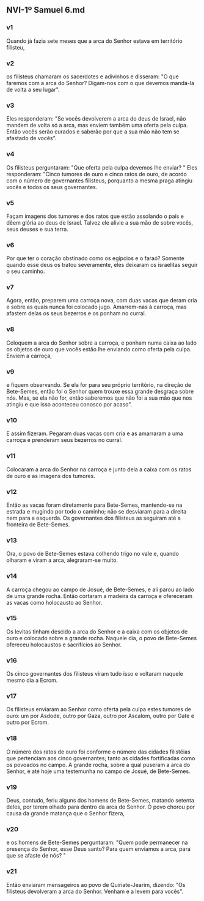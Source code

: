 ## NVI-1º Samuel 6.md
### v1
 Quando já fazia sete meses que a arca do Senhor estava em território filisteu,
### v2
 os filisteus chamaram os sacerdotes e adivinhos e disseram: "O que faremos com a arca do Senhor? Digam-nos com o que devemos mandá-la de volta a seu lugar".
### v3
 Eles responderam: "Se vocês devolverem a arca do deus de Israel, não mandem de volta só a arca, mas enviem também uma oferta pela culpa. Então vocês serão curados e saberão por que a sua mão não tem se afastado de vocês".
### v4
 Os filisteus perguntaram: "Que oferta pela culpa devemos lhe enviar? " Eles responderam: "Cinco tumores de ouro e cinco ratos de ouro, de acordo com o número de governantes filisteus, porquanto a mesma praga atingiu vocês e todos os seus governantes.
### v5
 Façam imagens dos tumores e dos ratos que estão assolando o país e dêem glória ao deus de Israel. Talvez ele alivie a sua mão de sobre vocês, seus deuses e sua terra.
### v6
 Por que ter o coração obstinado como os egípcios e o faraó? Somente quando esse deus os tratou severamente, eles deixaram os israelitas seguir o seu caminho.
### v7
 Agora, então, preparem uma carroça nova, com duas vacas que deram cria e sobre as quais nunca foi colocado jugo. Amarrem-nas à carroça, mas afastem delas os seus bezerros e os ponham no curral.
### v8
 Coloquem a arca do Senhor sobre a carroça, e ponham numa caixa ao lado os objetos de ouro que vocês estão lhe enviando como oferta pela culpa. Enviem a carroça,
### v9
 e fiquem observando. Se ela for para seu próprio território, na direção de Bete-Semes, então foi o Senhor quem trouxe essa grande desgraça sobre nós. Mas, se ela não for, então saberemos que não foi a sua mão que nos atingiu e que isso aconteceu conosco por acaso".
### v10
 E assim fizeram. Pegaram duas vacas com cria e as amarraram a uma carroça e prenderam seus bezerros no curral.
### v11
 Colocaram a arca do Senhor na carroça e junto dela a caixa com os ratos de ouro e as imagens dos tumores.
### v12
 Então as vacas foram diretamente para Bete-Semes, mantendo-se na estrada e mugindo por todo o caminho; não se desviaram para a direita nem para a esquerda. Os governantes dos filisteus as seguiram até a fronteira de Bete-Semes.
### v13
 Ora, o povo de Bete-Semes estava colhendo trigo no vale e, quando olharam e viram a arca, alegraram-se muito.
### v14
 A carroça chegou ao campo de Josué, de Bete-Semes, e ali parou ao lado de uma grande rocha. Então cortaram a madeira da carroça e ofereceram as vacas como holocausto ao Senhor.
### v15
 Os levitas tinham descido a arca do Senhor e a caixa com os objetos de ouro e colocado sobre a grande rocha. Naquele dia, o povo de Bete-Semes ofereceu holocaustos e sacrifícios ao Senhor.
### v16
 Os cinco governantes dos filisteus viram tudo isso e voltaram naquele mesmo dia a Ecrom.
### v17
 Os filisteus enviaram ao Senhor como oferta pela culpa estes tumores de ouro: um por Asdode, outro por Gaza, outro por Ascalom, outro por Gate e outro por Ecrom.
### v18
 O número dos ratos de ouro foi conforme o número das cidades filistéias que pertenciam aos cinco governantes; tanto as cidades fortificadas como os povoados no campo. A grande rocha, sobre a qual puseram a arca do Senhor, é até hoje uma testemunha no campo de Josué, de Bete-Semes.
### v19
 Deus, contudo, feriu alguns dos homens de Bete-Semes, matando setenta deles, por terem olhado para dentro da arca do Senhor. O povo chorou por causa da grande matança que o Senhor fizera,
### v20
 e os homens de Bete-Semes perguntaram: "Quem pode permanecer na presença do Senhor, esse Deus santo? Para quem enviamos a arca, para que se afaste de nós? "
### v21
 Então enviaram mensageiros ao povo de Quiriate-Jearim, dizendo: "Os filisteus devolveram a arca do Senhor. Venham e a levem para vocês".
